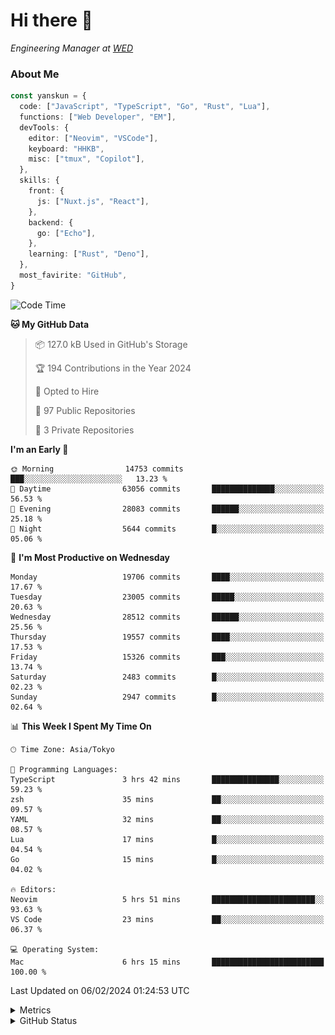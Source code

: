 # Hi there&nbsp;:wave:

<!-- ![Alt text](https://spotify-recently-played-readme.vercel.app/api?user=31kynbuubkiu3r4qh4hjuaglhfay) -->

_Engineering Manager at [WED](https://github.com/wedinc)_

### About Me

```ts
const yanskun = {
  code: ["JavaScript", "TypeScript", "Go", "Rust", "Lua"],
  functions: ["Web Developer", "EM"],
  devTools: {
    editor: ["Neovim", "VSCode"],
    keyboard: "HHKB",
    misc: ["tmux", "Copilot"],
  },
  skills: {
    front: {
      js: ["Nuxt.js", "React"],
    },
    backend: {
      go: ["Echo"],
    },
    learning: ["Rust", "Deno"],
  },
  most_favirite: "GitHub",
}
```

<!--START_SECTION:waka-->
![Code Time](http://img.shields.io/badge/Code%20Time-680%20hrs%2035%20mins-blue)

**🐱 My GitHub Data** 

> 📦 127.0 kB Used in GitHub's Storage 
 > 
> 🏆 194 Contributions in the Year 2024
 > 
> 💼 Opted to Hire
 > 
> 📜 97 Public Repositories 
 > 
> 🔑 3 Private Repositories 
 > 
**I'm an Early 🐤** 

```text
🌞 Morning                14753 commits       ███░░░░░░░░░░░░░░░░░░░░░░   13.23 % 
🌆 Daytime                63056 commits       ██████████████░░░░░░░░░░░   56.53 % 
🌃 Evening                28083 commits       ██████░░░░░░░░░░░░░░░░░░░   25.18 % 
🌙 Night                  5644 commits        █░░░░░░░░░░░░░░░░░░░░░░░░   05.06 % 
```
📅 **I'm Most Productive on Wednesday** 

```text
Monday                   19706 commits       ████░░░░░░░░░░░░░░░░░░░░░   17.67 % 
Tuesday                  23005 commits       █████░░░░░░░░░░░░░░░░░░░░   20.63 % 
Wednesday                28512 commits       ██████░░░░░░░░░░░░░░░░░░░   25.56 % 
Thursday                 19557 commits       ████░░░░░░░░░░░░░░░░░░░░░   17.53 % 
Friday                   15326 commits       ███░░░░░░░░░░░░░░░░░░░░░░   13.74 % 
Saturday                 2483 commits        █░░░░░░░░░░░░░░░░░░░░░░░░   02.23 % 
Sunday                   2947 commits        █░░░░░░░░░░░░░░░░░░░░░░░░   02.64 % 
```


📊 **This Week I Spent My Time On** 

```text
🕑︎ Time Zone: Asia/Tokyo

💬 Programming Languages: 
TypeScript               3 hrs 42 mins       ███████████████░░░░░░░░░░   59.23 % 
zsh                      35 mins             ██░░░░░░░░░░░░░░░░░░░░░░░   09.57 % 
YAML                     32 mins             ██░░░░░░░░░░░░░░░░░░░░░░░   08.57 % 
Lua                      17 mins             █░░░░░░░░░░░░░░░░░░░░░░░░   04.54 % 
Go                       15 mins             █░░░░░░░░░░░░░░░░░░░░░░░░   04.02 % 

🔥 Editors: 
Neovim                   5 hrs 51 mins       ███████████████████████░░   93.63 % 
VS Code                  23 mins             ██░░░░░░░░░░░░░░░░░░░░░░░   06.37 % 

💻 Operating System: 
Mac                      6 hrs 15 mins       █████████████████████████   100.00 % 
```


 Last Updated on 06/02/2024 01:24:53 UTC
<!--END_SECTION:waka-->

<details>
  <summary>Metrics</summary>
  <img src="https://github.com/yanskun/yanskun/blob/main/github-metrics.svg" alt="Metrics">
</details>

<details>
  <summary>GitHub Status</summary>
  <picture>
    <source media="(prefers-color-scheme: dark)" srcset="https://raw.githubusercontent.com/yanskun/yanskun/master/profile-summary-card-output/nord_dark/0-profile-details.svg">
   <img src="https://raw.githubusercontent.com/yanskun/yanskun/master/profile-summary-card-output/default/0-profile-details.svg">
  </picture>
  <br>
  <picture>
    <source media="(prefers-color-scheme: dark)" srcset="https://raw.githubusercontent.com/yanskun/yanskun/master/profile-summary-card-output/nord_dark/1-repos-per-language.svg">
   <img src="https://raw.githubusercontent.com/yanskun/yanskun/master/profile-summary-card-output/default/1-repos-per-language.svg">
  </picture>
  <picture>
    <source media="(prefers-color-scheme: dark)" srcset="https://raw.githubusercontent.com/yanskun/yanskun/master/profile-summary-card-output/nord_dark/2-most-commit-language.svg">
   <img src="https://raw.githubusercontent.com/yanskun/yanskun/master/profile-summary-card-output/default/2-most-commit-language.svg">
  </picture>
  <br>
  <picture>
    <source media="(prefers-color-scheme: dark)" srcset="https://raw.githubusercontent.com/yanskun/yanskun/master/profile-summary-card-output/nord_dark/3-stats.svg">
   <img src="https://raw.githubusercontent.com/yanskun/yanskun/master/profile-summary-card-output/default/3-stats.svg">
  </picture>
  <picture>
    <source media="(prefers-color-scheme: dark)" srcset="https://raw.githubusercontent.com/yanskun/yanskun/master/profile-summary-card-output/nord_dark/4-productive-time.svg">
   <img src="https://raw.githubusercontent.com/yanskun/yanskun/master/profile-summary-card-output/default/4-productive-time.svg">
  </picture>
</details>
